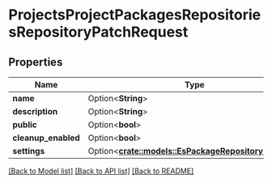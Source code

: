 # ProjectsProjectPackagesRepositoriesRepositoryPatchRequest

## Properties

Name | Type | Description | Notes
------------ | ------------- | ------------- | -------------
**name** | Option<**String**> |  | [optional]
**description** | Option<**String**> |  | [optional]
**public** | Option<**bool**> |  | [optional]
**cleanup_enabled** | Option<**bool**> |  | [optional]
**settings** | Option<[**crate::models::EsPackageRepositorySettings**](ES_PackageRepositorySettings.md)> |  | [optional]

[[Back to Model list]](../README.md#documentation-for-models) [[Back to API list]](../README.md#documentation-for-api-endpoints) [[Back to README]](../README.md)


